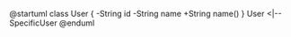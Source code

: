 @startuml
class User {
  -String id
  -String name
  +String name()
}
User <|-- SpecificUser
@enduml
